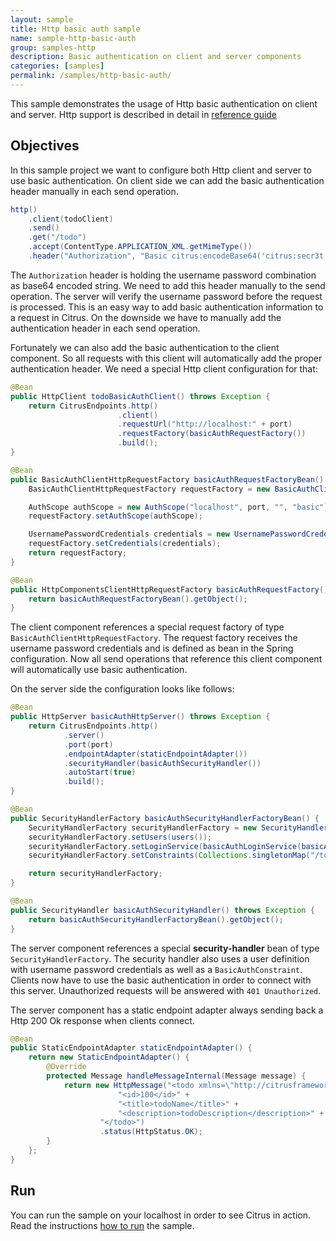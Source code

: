 ```yaml
---
layout: sample
title: Http basic auth sample
name: sample-http-basic-auth
group: samples-http
description: Basic authentication on client and server components
categories: [samples]
permalink: /samples/http-basic-auth/
---
```


This sample demonstrates the usage of Http basic authentication on client and server. Http support is described in detail in [reference guide][1]

Objectives
---------

In this sample project we want to configure both Http client and server to use basic authentication. On client side we can add the basic authentication header manually in each send operation.

```java
http()
    .client(todoClient)
    .send()
    .get("/todo")
    .accept(ContentType.APPLICATION_XML.getMimeType())
    .header("Authorization", "Basic citrus:encodeBase64('citrus:secr3t')");
```
        
The `Authorization` header is holding the username password combination as base64 encoded string. We need to add this header manually to the send operation. The server will verify the username password
before the request is processed. This is an easy way to add basic authentication information to a request in Citrus. On the downside we have to manually add the authentication header in each send operation.

Fortunately we can also add the basic authentication to the client component. So all requests with this client will automatically add the proper authentication header. We need a special Http client configuration for that:

```java
@Bean
public HttpClient todoBasicAuthClient() throws Exception {
    return CitrusEndpoints.http()
                        .client()
                        .requestUrl("http://localhost:" + port)
                        .requestFactory(basicAuthRequestFactory())
                        .build();
}

@Bean
public BasicAuthClientHttpRequestFactory basicAuthRequestFactoryBean() {
    BasicAuthClientHttpRequestFactory requestFactory = new BasicAuthClientHttpRequestFactory();

    AuthScope authScope = new AuthScope("localhost", port, "", "basic");
    requestFactory.setAuthScope(authScope);

    UsernamePasswordCredentials credentials = new UsernamePasswordCredentials("citrus", "secr3t");
    requestFactory.setCredentials(credentials);
    return requestFactory;
}

@Bean
public HttpComponentsClientHttpRequestFactory basicAuthRequestFactory() throws Exception {
    return basicAuthRequestFactoryBean().getObject();
}
```
    
The client component references a special request factory of type `BasicAuthClientHttpRequestFactory`. The request factory receives the username password credentials and is defined as bean in the
Spring configuration. Now all send operations that reference this client component will automatically use basic authentication. 
    
On the server side the configuration looks like follows:
        
```java
@Bean
public HttpServer basicAuthHttpServer() throws Exception {
    return CitrusEndpoints.http()
            .server()
            .port(port)
            .endpointAdapter(staticEndpointAdapter())
            .securityHandler(basicAuthSecurityHandler())
            .autoStart(true)
            .build();
}        

@Bean
public SecurityHandlerFactory basicAuthSecurityHandlerFactoryBean() {
    SecurityHandlerFactory securityHandlerFactory = new SecurityHandlerFactory();
    securityHandlerFactory.setUsers(users());
    securityHandlerFactory.setLoginService(basicAuthLoginService(basicAuthUserStore()));
    securityHandlerFactory.setConstraints(Collections.singletonMap("/todo/*", new BasicAuthConstraint(USER_ROLES)));

    return securityHandlerFactory;
}

@Bean
public SecurityHandler basicAuthSecurityHandler() throws Exception {
    return basicAuthSecurityHandlerFactoryBean().getObject();
}
```
        
The server component references a special **security-handler** bean of type `SecurityHandlerFactory`. The security handler also uses a user definition with username password credentials as well as a `BasicAuthConstraint`. 
Clients now have to use the basic authentication in order to connect with this server. Unauthorized requests will be answered with `401 Unauthorized`.
       
The server component has a static endpoint adapter always sending back a Http 200 Ok response when clients connect.

```java
@Bean
public StaticEndpointAdapter staticEndpointAdapter() {
    return new StaticEndpointAdapter() {
        @Override
        protected Message handleMessageInternal(Message message) {
            return new HttpMessage("<todo xmlns=\"http://citrusframework.org/samples/todolist\">" +
                        "<id>100</id>" +
                        "<title>todoName</title>" +
                        "<description>todoDescription</description>" +
                    "</todo>")
                    .status(HttpStatus.OK);
        }
    };
}
```
                
Run
---------

You can run the sample on your localhost in order to see Citrus in action. Read the instructions [how to run](/samples/run/) the sample.

 [1]: https://citrusframework.org/citrus/reference/html#http
